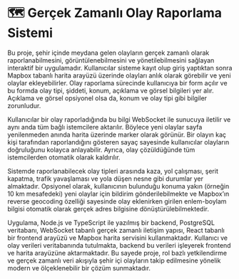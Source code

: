 # 🗺️ Gerçek Zamanlı Olay Raporlama Sistemi

Bu proje, şehir içinde meydana gelen olayların gerçek zamanlı olarak raporlanabilmesini, görüntülenebilmesini ve yönetilebilmesini sağlayan interaktif bir uygulamadır. Kullanıcılar sisteme kayıt olup giriş yaptıktan sonra Mapbox tabanlı harita arayüzü üzerinde olayları anlık olarak görebilir ve yeni olaylar ekleyebilirler. Olay raporlama sürecinde kullanıcıya bir form açılır ve bu formda olay tipi, şiddeti, konum, açıklama ve görsel bilgileri yer alır. Açıklama ve görsel opsiyonel olsa da, konum ve olay tipi gibi bilgiler zorunludur.


Kullanıcılar bir olay raporladığında bu bilgi WebSocket ile sunucuya iletilir ve aynı anda tüm bağlı istemcilere aktarılır. Böylece yeni olaylar sayfa yenilenmeden anında harita üzerinde marker olarak görünür. Bir olayın kaç kişi tarafından raporlandığını gösteren sayaç sayesinde kullanıcılar olayların doğruluğunu kolayca anlayabilir. Ayrıca, olay çözüldüğünde tüm istemcilerden otomatik olarak kaldırılır.


Sistemde raporlanabilecek olay tipleri arasında kaza, yol çalışması, şerit kapatma, trafik yavaşlaması ve yola düşen nesne gibi durumlar yer almaktadır. Opsiyonel olarak, kullanıcının bulunduğu konuma yakın (örneğin 10 km mesafedeki) yeni olaylar için bildirim gönderilebilmekte ve Mapbox’ın reverse geocoding özelliği sayesinde olay eklenirken girilen enlem-boylam bilgisi otomatik olarak gerçek adres bilgisine dönüştürülebilmektedir.


Uygulama, Node.js ve TypeScript ile yazılmış bir backend, PostgreSQL veritabanı, WebSocket tabanlı gerçek zamanlı iletişim yapısı, React tabanlı bir frontend arayüzü ve Mapbox harita servisini kullanmaktadır. Kullanıcı ve olay verileri veritabanında tutulmakta, backend bu verileri işleyerek frontend ve harita arayüzüne aktarmaktadır. Bu sayede proje, rol bazlı yetkilendirme ve gerçek zamanlı veri akışıyla şehir içi olayların takip edilmesine yönelik modern ve ölçeklenebilir bir çözüm sunmaktadır.
